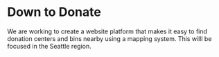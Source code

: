 # Down to Donate
We are working to create a website platform that makes it easy to find donation centers and bins nearby using a mapping system. This willl be focused in the Seattle region.
